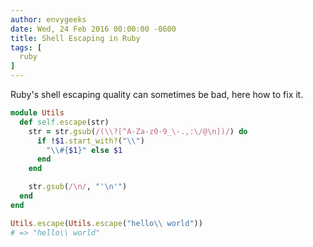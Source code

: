```yaml
---
author: envygeeks
date: Wed, 24 Feb 2016 00:00:00 -0600
title: Shell Escaping in Ruby
tags: [
  ruby
]
---
```


Ruby's shell escaping quality can sometimes be bad, here how to fix it.

```ruby
module Utils
  def self.escape(str)
    str = str.gsub(/(\\?[^A-Za-z0-9_\-.,:\/@\n])/) do
      if !$1.start_with?("\\")
        "\\#{$1}" else $1
      end
    end

    str.gsub(/\n/, "'\n'")
  end
end
```

```ruby
Utils.escape(Utils.escape("hello\\ world"))
# => "hello\\ world"
```
